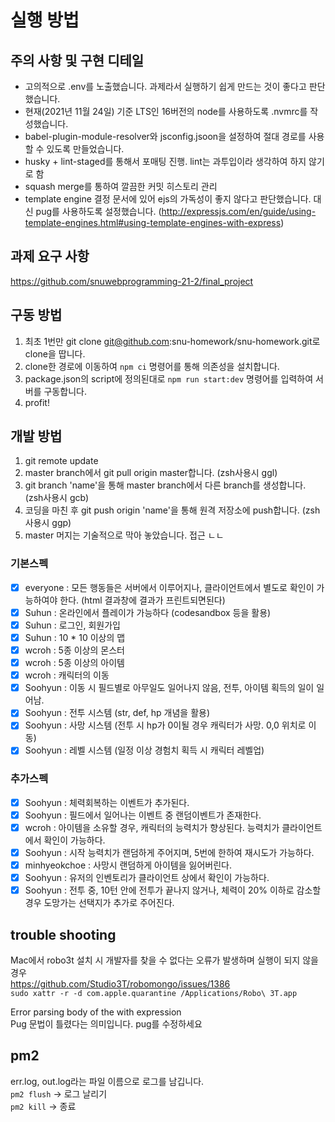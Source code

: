 # 실행 방법

## 주의 사항 및 구현 디테일

- 고의적으로 .env를 노출했습니다. 과제라서 실행하기 쉽게 만드는 것이 좋다고 판단했습니다.
- 현재(2021년 11월 24일) 기준 LTS인 16버전의 node를 사용하도록 .nvmrc를 작성했습니다.
- babel-plugin-module-resolver와 jsconfig.jsoon을 설정하여 절대 경로를 사용할 수 있도록 만들었습니다.
- husky + lint-staged를 통해서 포매팅 진행. lint는 과투입이라 생각하여 하지 않기로 함
- squash merge를 통하여 깔끔한 커밋 히스토리 관리
- template engine 결정 문서에 있어 ejs의 가독성이 좋지 않다고 판단했습니다. 대신 pug를 사용하도록 설정했습니다. (http://expressjs.com/en/guide/using-template-engines.html#using-template-engines-with-express)

## 과제 요구 사항

https://github.com/snuwebprogramming-21-2/final_project

## 구동 방법

1. 최초 1번만 git clone git@github.com:snu-homework/snu-homework.git로 clone을 땁니다.
2. clone한 경로에 이동하여 `npm ci` 명령어를 통해 의존성을 설치합니다.
3. package.json의 script에 정의된대로 `npm run start:dev` 명령어를 입력하여 서버를 구동합니다.
4. profit!

## 개발 방법

1. git remote update
2. master branch에서 git pull origin master합니다. (zsh사용시 ggl)
3. git branch 'name'을 통해 master branch에서 다른 branch를 생성합니다. (zsh사용시 gcb)
4. 코딩을 마친 후 git push origin 'name'을 통해 원격 저장소에 push합니다. (zsh사용시 ggp)
5. master 머지는 기술적으로 막아 놓았습니다. 접근 ㄴㄴ

### 기본스펙

- [x] everyone : 모든 행동들은 서버에서 이루어지나, 클라이언트에서 별도로 확인이 가능하여야 한다. (html 결과창에 결과가 프린트되면된다)
- [x] Suhun : 온라인에서 플레이가 가능하다 (codesandbox 등을 활용)
- [x] Suhun : 로그인, 회원가입
- [x] Suhun : 10 \* 10 이상의 맵
- [x] wcroh : 5종 이상의 몬스터
- [x] wcroh : 5종 이상의 아이템
- [x] wcroh : 캐릭터의 이동
- [x] Soohyun : 이동 시 필드별로 아무일도 일어나지 않음, 전투, 아이템 획득의 일이 일어남.
- [x] Soohyun : 전투 시스템 (str, def, hp 개념을 활용)
- [x] Soohyun : 사망 시스템 (전투 시 hp가 0이될 경우 캐릭터가 사망. 0,0 위치로 이동)
- [x] Soohyun : 레벨 시스템 (일정 이상 경험치 획득 시 캐릭터 레벨업)

### 추가스펙

- [x] Soohyun : 체력회복하는 이벤트가 추가된다.
- [x] Soohyun : 필드에서 일어나는 이벤트 중 랜덤이벤트가 존재한다.
- [x] wcroh : 아이템을 소유할 경우, 캐릭터의 능력치가 향상된다. 능력치가 클라이언트에서 확인이 가능하다.
- [x] Soohyun : 시작 능력치가 랜덤하게 주어지며, 5번에 한하여 재시도가 가능하다.
- [x] minhyeokchoe : 사망시 랜덤하게 아이템을 잃어버린다.
- [x] Soohyun : 유저의 인벤토리가 클라이언트 상에서 확인이 가능하다.
- [x] Soohyun : 전투 중, 10턴 안에 전투가 끝나지 않거나, 체력이 20% 이하로 감소할 경우 도망가는 선택지가 추가로 주어진다.

## trouble shooting

Mac에서 robo3t 설치 시 개발자를 찾을 수 없다는 오류가 발생하며 실행이 되지 않을 경우  
https://github.com/Studio3T/robomongo/issues/1386  
`sudo xattr -r -d com.apple.quarantine /Applications/Robo\ 3T.app`

Error parsing body of the with expression  
Pug 문법이 틀렸다는 의미입니다. pug를 수정하세요

## pm2

err.log, out.log라는 파일 이름으로 로그를 남깁니다.  
`pm2 flush` -> 로그 날리기  
`pm2 kill` -> 종료  
